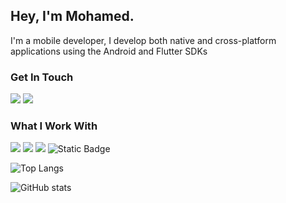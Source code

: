 ## Hey, I'm Mohamed. 
I'm a mobile developer, I develop both native and cross-platform applications using the Android and Flutter SDKs


### Get In Touch
<a href="mailto:m.abobakrrabia@gmail.com"><img src="https://img.shields.io/badge/Gmail-D14836?style=for-the-badge&logo=gmail&logoColor=white"></a> <a href="https://www.linkedin.com/in/mohamed-bakr-rabia/"><img src="https://img.shields.io/badge/LinkedIn-0077B5?style=for-the-badge&logo=linkedin&logoColor=white"></a> 

### What I Work With
<img src="https://img.shields.io/badge/kotlin-ffffff?style=for-the-badge&logo=kotlin&logoColor=7f52ff"> <img src="https://img.shields.io/badge/java-000?style=for-the-badge"> <img src="https://img.shields.io/badge/Dart-168afd?style=for-the-badge&logo=dart&logoColor=61DAFB"> ![Static Badge](https://img.shields.io/badge/python-red?style=for-the-badge&logo=python&logoColor=%23ffd43b&color=%23306998)

<!---
### My Recent Project Repos
  [![Readme Card](https://github-readme-stats.vercel.app/api/pin/?username=mbakr0&repo=Journal)](https://github.com/mbakr0/Journal) 
  
  [![Readme Card](https://github-readme-stats.vercel.app/api/pin/?username=mbakr0&repo=furniture_shopping)](https://github.com/mbakr0/furniture_shopping)
  
  [![Readme Card](https://github-readme-stats.vercel.app/api/pin/?username=mbakr0&repo=advent-of-code)](https://github.com/mbakr0/advent-of-code)
  -->

<!--- 
<img src="https://github-readme-stats-sigma-five.vercel.app/api/top-langs?username=mbakr0&show_icons=true&locale=en&layout=compact" alt="Mohamed Bakr" />
-->

![Top Langs](https://github-readme-stats.vercel.app/api/top-langs/?username=mbakr0)


![GitHub stats](https://github-readme-stats.vercel.app/api?username=mbakr0&show_icons=true&theme=dark)


